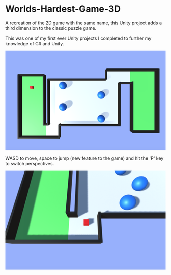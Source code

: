 # Worlds-Hardest-Game-3D
A recreation of the 2D game with the same name, this Unity project adds a third dimension to the classic puzzle game.

This was one of my first ever Unity projects I completed to further my knowledge of C# and Unity.

![Screen1](Worlds%20Hardest%203D%20Game/Screens/Screen1.png)

WASD to move, space to jump (new feature to the game) and hit the 'P' key to switch perspectives.

![Screen2](Worlds%20Hardest%203D%20Game/Screens/Screen2.png)
